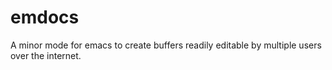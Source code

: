 emdocs
===========

A minor mode for emacs to create buffers readily editable by multiple users over the internet.
